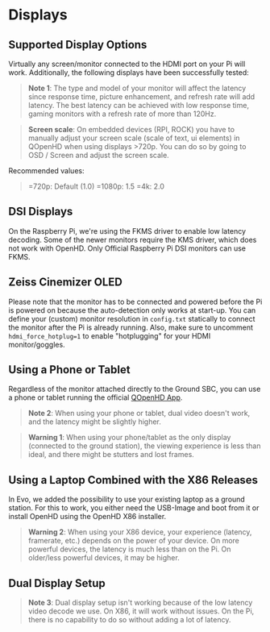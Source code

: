 # Displays

## Supported Display Options

Virtually any screen/monitor connected to the HDMI port on your Pi will work. Additionally, the following displays have been successfully tested:

> **Note 1**: The type and model of your monitor will affect the latency since response time, picture enhancement, and refresh rate will add latency. The best latency can be achieved with low response time, gaming monitors with a refresh rate of more than 120Hz.

> **Screen scale**:
On embedded devices (RPI, ROCK) you have to manually adjust your screen scale (scale of text, ui elements) in QOpenHD when using displays >720p.
You can do so by going to OSD / Screen and adjust the screen scale.

Recommended values:
>=720p: Default (1.0)
>=1080p: 1.5
>=4k: 2.0

## DSI Displays

On the Raspberry Pi, we're using the FKMS driver to enable low latency decoding. Some of the newer monitors require the KMS driver, which does not work with OpenHD. Only Official Raspberry Pi DSI monitors can use FKMS.

## Zeiss Cinemizer OLED

Please note that the monitor has to be connected and powered before the Pi is powered on because the auto-detection only works at start-up. You can define your (custom) monitor resolution in `config.txt` statically to connect the monitor after the Pi is already running. Also, make sure to uncomment `hdmi_force_hotplug=1` to enable "hotplugging" for your HDMI monitor/goggles.

## Using a Phone or Tablet

Regardless of the monitor attached directly to the Ground SBC, you can use a phone or tablet running the official [QOpenHD App](https://play.google.com/store/apps/details?id=com.openhd.openhd).

> **Note 2**: When using your phone or tablet, dual video doesn't work, and the latency might be slightly higher.

> **Warning 1**: When using your phone/tablet as the only display (connected to the ground station), the viewing experience is less than ideal, and there might be stutters and lost frames.

## Using a Laptop Combined with the X86 Releases

In Evo, we added the possibility to use your existing laptop as a ground station. For this to work, you either need the USB-Image and boot from it or install OpenHD using the OpenHD X86 installer.

> **Warning 2**: When using your X86 device, your experience (latency, framerate, etc.) depends on the power of your device. On more powerful devices, the latency is much less than on the Pi. On older/less powerful devices, it may be higher.

## Dual Display Setup

> **Note 3**: Dual display setup isn't working because of the low latency video decode we use. On X86, it will work without issues. On the Pi, there is no capability to do so without adding a lot of latency.
